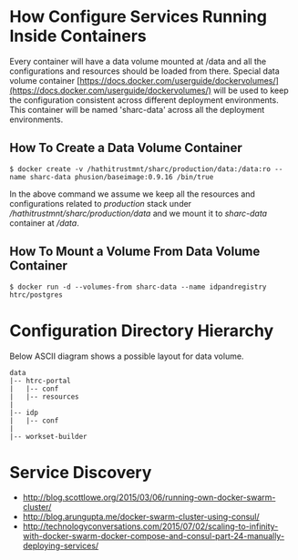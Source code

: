 # How Configure Services Running Inside Containers

Every container will have a data volume mounted at /data and all
the configurations and resources should be loaded from there. Special data
volume container [https://docs.docker.com/userguide/dockervolumes/](https://docs.docker.com/userguide/dockervolumes/)
will be used to keep the configuration consistent across different
deployment environments. This container will be named 'sharc-data' across all
the deployment environments.

## How To Create a Data Volume Container

```
$ docker create -v /hathitrustmnt/sharc/production/data:/data:ro --name sharc-data phusion/baseimage:0.9.16 /bin/true
```

In the above command we assume we keep all the resources and configurations
related to *production* stack under */hathitrustmnt/sharc/production/data* and
we mount it to *sharc-data* container at */data*.

## How To Mount a Volume From Data Volume Container

```
$ docker run -d --volumes-from sharc-data --name idpandregistry htrc/postgres
```

# Configuration Directory Hierarchy

Below ASCII diagram shows a possible layout for data volume.


```
data
|-- htrc-portal
|   |-- conf
|   |-- resources
|
|-- idp
|   |-- conf
|
|-- workset-builder
```

# Service Discovery

* http://blog.scottlowe.org/2015/03/06/running-own-docker-swarm-cluster/
* http://blog.arungupta.me/docker-swarm-cluster-using-consul/
* http://technologyconversations.com/2015/07/02/scaling-to-infinity-with-docker-swarm-docker-compose-and-consul-part-24-manually-deploying-services/
